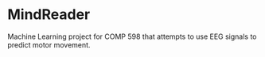# MindReader
Machine Learning project for COMP 598 that attempts to use EEG signals to predict motor movement.
